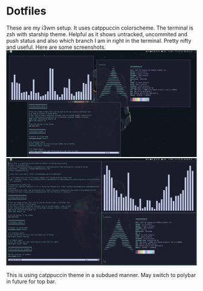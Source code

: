 # Dotfiles
These are my i3wm setup. It uses catppuccin colorscheme. The terminal is zsh with starship theme. Helpful as it shows untracked, uncommited and push status and also which branch I am in right in the terminal. Pretty nifty and useful. Here are some screenshots. 
![Screenshot1](1.png)
![Screenshot2](2.png)

This is using catppuccin theme in a subdued manner. May switch to polybar in future for top bar. 
